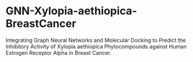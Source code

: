 # GNN-Xylopia-aethiopica-BreastCancer
Integrating Graph Neural Networks and Molecular Docking to Predict the Inhibitory Activity of Xylopia aethiopica Phytocompounds against Human Estrogen Receptor Alpha in Breast Cancer.
